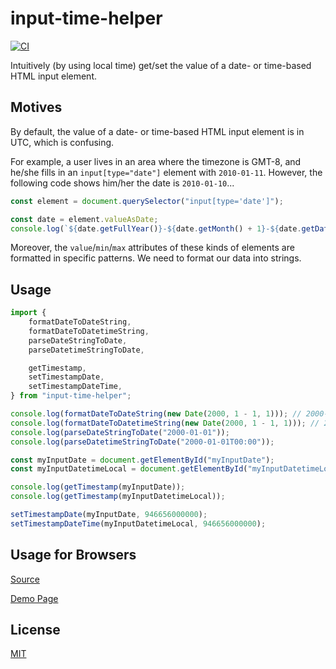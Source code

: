 input-time-helper
==========

[![CI](https://github.com/magiclen/input-time-helper/actions/workflows/ci.yml/badge.svg)](https://github.com/magiclen/input-time-helper/actions/workflows/ci.yml)

Intuitively (by using local time) get/set the value of a date- or time-based HTML input element.

## Motives

By default, the value of a date- or time-based HTML input element is in UTC, which is confusing.

For example, a user lives in an area where the timezone is GMT-8, and he/she fills in an `input[type="date"]` element with `2010-01-11`. However, the following code shows him/her the date is `2010-01-10`...

```typescript
const element = document.querySelector("input[type='date']");

const date = element.valueAsDate;
console.log(`${date.getFullYear()}-${date.getMonth() + 1}-${date.getDate()}`);
```

Moreover, the `value`/`min`/`max` attributes of these kinds of elements are formatted in specific patterns. We need to format our data into strings.

## Usage

```typescript
import {
    formatDateToDateString,
    formatDateToDatetimeString,
    parseDateStringToDate,
    parseDatetimeStringToDate,

    getTimestamp,
    setTimestampDate,
    setTimestampDateTime,
} from "input-time-helper";

console.log(formatDateToDateString(new Date(2000, 1 - 1, 1))); // 2000-01-01
console.log(formatDateToDatetimeString(new Date(2000, 1 - 1, 1))); // 2000-01-01T00:00
console.log(parseDateStringToDate("2000-01-01"));
console.log(parseDatetimeStringToDate("2000-01-01T00:00"));

const myInputDate = document.getElementById("myInputDate");
const myInputDatetimeLocal = document.getElementById("myInputDatetimeLocal");

console.log(getTimestamp(myInputDate));
console.log(getTimestamp(myInputDatetimeLocal));

setTimestampDate(myInputDate, 946656000000);
setTimestampDateTime(myInputDatetimeLocal, 946656000000);
```

## Usage for Browsers

[Source](demo.html)

[Demo Page](https://rawcdn.githack.com/magiclen/input-time-helper/master/demo.html)

## License

[MIT](LICENSE)